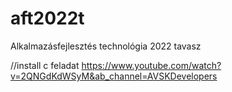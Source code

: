 # aft2022t
Alkalmazásfejlesztés technológia 2022 tavasz

//install c feladat
https://www.youtube.com/watch?v=2QNGdKdWSyM&ab_channel=AVSKDevelopers
